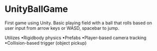 # UnityBallGame

First game using Unity. Basic playing field with a ball that rolls based on user input from arrow keys or WASD, spacebar to jump. 

Utilizes 
  •Rigidbody physics
  •Prefabs
  •Player-based camera tracking
  •Collision-based trigger (object pickup)
 
  
